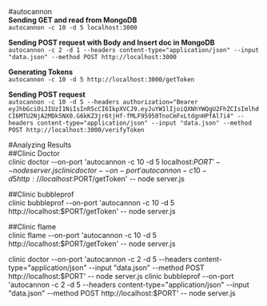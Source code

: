#autocannon  
**Sending GET and read from MongoDB**  
`autocannon -c 10 -d 5 localhost:3000`    

**Sending POST request with Body and Insert doc in MongoDB**  
`autocannon -c 2 -d 1 --headers content-type="application/json" --input "data.json" --method POST http://localhost:3000`  
  
**Generating Tokens**  
`autocannon -c 10 -d 5 http://localhost:3000/getToken`  
  
**Sending POST request**  
`autocannon -c 10 -d 5 --headers authorization="Bearer eyJhbGciOiJIUzI1NiIsInR5cCI6IkpXVCJ9.eyJuYW1lIjoiQXNhYWQgU2FhZCIsImlhdCI6MTU2NjA2MDk5NX0.G6kKZ3jr6tjHf-fMLF95950TnoCmFxLtdgnHPfAl7i4" --headers content-type="application/json" --input "data.json" --method POST http://localhost:3000/verifyToken`  
  
  
#Analyzing Results  
##Clinic Doctor  
clinic doctor --on-port 'autocannon -c 10 -d 5 localhost:$PORT' -- node server.js  
clinic doctor --on-port 'autocannon -c 10 -d 5 http://localhost:$PORT/getToken' -- node server.js  
  
##Clinic bubbleprof  
clinic bubbleprof --on-port 'autocannon -c 10 -d 5 http://localhost:$PORT/getToken' -- node server.js  
  
##Clinic flame  
clinic flame --on-port 'autocannon -c 10 -d 5 http://localhost:$PORT/getToken' -- node server.js  
  
clinic doctor --on-port 'autocannon -c 2 -d 5 --headers content-type="application/json" --input "data.json" --method POST http://localhost:$PORT' -- node server.js  
clinic bubbleprof --on-port 'autocannon -c 2 -d 5 --headers content-type="application/json" --input "data.json" --method POST http://localhost:$PORT' -- node server.js  
   
  
